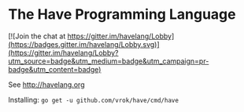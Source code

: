 # The Have Programming Language

[![Join the chat at https://gitter.im/havelang/Lobby](https://badges.gitter.im/havelang/Lobby.svg)](https://gitter.im/havelang/Lobby?utm_source=badge&utm_medium=badge&utm_campaign=pr-badge&utm_content=badge)

See http://havelang.org

Installing: `go get -u github.com/vrok/have/cmd/have`
